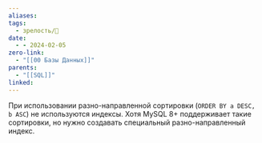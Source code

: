 ```yaml
---
aliases: 
tags:
  - зрелость/🌱
date:
  - - 2024-02-05
zero-link:
  - "[[00 Базы Данных]]"
parents:
  - "[[SQL]]"
linked:
---
```

При использовании разно-направленной сортировки (`ORDER BY a DESC, b ASC`) не используются индексы. Хотя MySQL 8+ поддерживает такие сортировки, но нужно создавать специальный разно-направленный индекс.